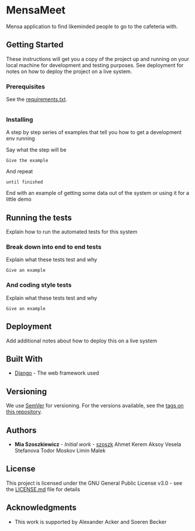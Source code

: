 # MensaMeet

Mensa application to find likeminded people to go to the cafeteria with.

## Getting Started

These instructions will get you a copy of the project up and running on your local machine for development and testing purposes. See deployment for notes on how to deploy the project on a live system.

### Prerequisites

See the [requirements.txt](https://github.com/liminm/MensaMeet/blob/master/requirements.txt).
```

```

### Installing

A step by step series of examples that tell you how to get a development env running

Say what the step will be

```
Give the example
```

And repeat

```
until finished
```

End with an example of getting some data out of the system or using it for a little demo

## Running the tests

Explain how to run the automated tests for this system

### Break down into end to end tests

Explain what these tests test and why

```
Give an example
```

### And coding style tests

Explain what these tests test and why

```
Give an example
```

## Deployment

Add additional notes about how to deploy this on a live system

## Built With

* [Django](https://www.djangoproject.com/) - The web framework used

## Versioning

We use [SemVer](http://semver.org/) for versioning. For the versions available, see the [tags on this repository](https://github.com/szoszk/MensaMeet/tags). 

## Authors

* **Mia Szoszkiewicz** - *Initial work* - [szoszk](https://github.com/szoszk)
Ahmet Kerem Aksoy
Vesela Stefanova
Todor Moskov
Limin Malek

## License

This project is licensed under the GNU General Public License v3.0 - see the [LICENSE.md](LICENSE.md) file for details

## Acknowledgments

* This work is supported by Alexander Acker and Soeren Becker
